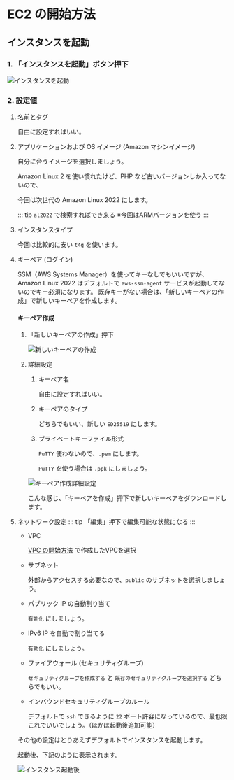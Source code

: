 ---
---

# EC2 の開始方法

## インスタンスを起動
### 1. 「インスタンスを起動」ボタン押下

![インスタンスを起動](/public/aws/ec2/new-instans.png)

### 2. 設定値

1. 名前とタグ

    自由に設定すればいい。

1. アプリケーションおよび OS イメージ (Amazon マシンイメージ)

    自分に合うイメージを選択しましょう。

    Amazon Linux 2 を使い慣れたけど、PHP など古いバージョンしか入ってないので、
    
    今回は次世代の Amazon Linux 2022 にします。

    ::: tip
    `al2022` で検索すればでき来る
    ※今回はARMバージョンを使う
    :::

1. インスタンスタイプ

    今回は比較的に安い `t4g` を使います。

1. キーペア (ログイン)

    SSM（AWS Systems Manager）を使ってキーなしでもいいですが、Amazon Linux 2022 はデフォルトで `aws-ssm-agent` サービスが起動してないのでキー必須になります。
    既存キーがない場合は、「新しいキーペアの作成」で新しいキーペアを作成します。

    #### キーペア作成
    1. 「新しいキーペアの作成」押下

        ![新しいキーペアの作成](/public/aws/ec2/new-key.png)

    1. 詳細設定
        1. キーペア名

            自由に設定すればいい。
        
        2. キーペアのタイプ

            どちらでもいい、新しい `ED25519` にします。
        
        3. プライベートキーファイル形式

            `PuTTY` 使わないので、`.pem` にします。

            `PuTTY` を使う場合は `.ppk` にしましょう。

        ![キーペア作成詳細設定](/public/aws/ec2/new-key-detail.png)

        こんな感じ、「キーペアを作成」押下で新しいキーペアをダウンロードします。

1. ネットワーク設定
    ::: tip
    「編集」押下で編集可能な状態になる
    :::

    * VPC

        [VPC の開始方法](/aws/vpc/new-vpc) で作成したVPCを選択
    
    * サブネット

        外部からアクセスする必要なので、`public` のサブネットを選択しましょう。
    
    * パブリック IP の自動割り当て

        `有効化` にしましょう。
    
    * IPv6 IP を自動で割り当てる

        `有効化` にしましょう。
    
    * ファイアウォール (セキュリティグループ)

        `セキュリティグループを作成する` と `既存のセキュリティグループを選択する` どちらでもいい。
    
    * インバウンドセキュリティグループのルール
    
        デフォルトで `ssh` できるように `22` ポート許容になっているので、最低限これでいいでしょう。（ほかは起動後追加可能）
    
    その他の設定はとりあえずデフォルトでインスタンスを起動します。

    起動後、下記のように表示されます。
    
    ![インスタンス起動後](/public/aws/ec2/ec2-instans.png)